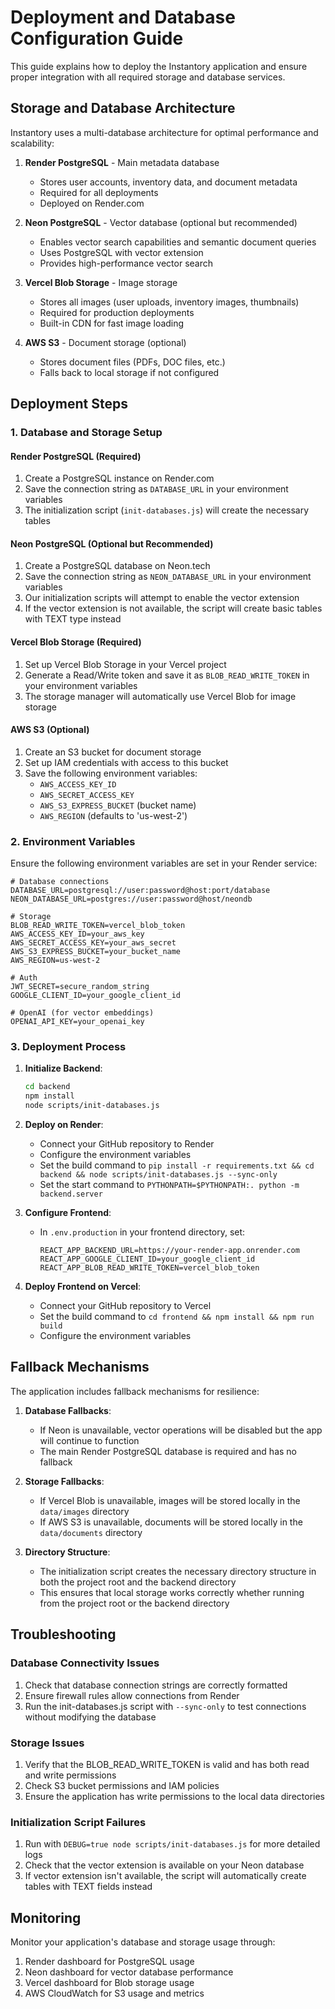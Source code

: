 # Deployment and Database Configuration Guide

This guide explains how to deploy the Instantory application and ensure proper integration with all required storage and database services.

## Storage and Database Architecture

Instantory uses a multi-database architecture for optimal performance and scalability:

1. **Render PostgreSQL** - Main metadata database
   - Stores user accounts, inventory data, and document metadata
   - Required for all deployments
   - Deployed on Render.com

2. **Neon PostgreSQL** - Vector database (optional but recommended)
   - Enables vector search capabilities and semantic document queries
   - Uses PostgreSQL with vector extension
   - Provides high-performance vector search

3. **Vercel Blob Storage** - Image storage
   - Stores all images (user uploads, inventory images, thumbnails)
   - Required for production deployments
   - Built-in CDN for fast image loading

4. **AWS S3** - Document storage (optional)
   - Stores document files (PDFs, DOC files, etc.)
   - Falls back to local storage if not configured

## Deployment Steps

### 1. Database and Storage Setup

#### Render PostgreSQL (Required)
1. Create a PostgreSQL instance on Render.com
2. Save the connection string as `DATABASE_URL` in your environment variables
3. The initialization script (`init-databases.js`) will create the necessary tables

#### Neon PostgreSQL (Optional but Recommended)
1. Create a PostgreSQL database on Neon.tech
2. Save the connection string as `NEON_DATABASE_URL` in your environment variables
3. Our initialization scripts will attempt to enable the vector extension
4. If the vector extension is not available, the script will create basic tables with TEXT type instead

#### Vercel Blob Storage (Required)
1. Set up Vercel Blob Storage in your Vercel project
2. Generate a Read/Write token and save it as `BLOB_READ_WRITE_TOKEN` in your environment variables
3. The storage manager will automatically use Vercel Blob for image storage

#### AWS S3 (Optional)
1. Create an S3 bucket for document storage
2. Set up IAM credentials with access to this bucket
3. Save the following environment variables:
   - `AWS_ACCESS_KEY_ID`
   - `AWS_SECRET_ACCESS_KEY`
   - `AWS_S3_EXPRESS_BUCKET` (bucket name)
   - `AWS_REGION` (defaults to 'us-west-2')

### 2. Environment Variables

Ensure the following environment variables are set in your Render service:

```
# Database connections
DATABASE_URL=postgresql://user:password@host:port/database
NEON_DATABASE_URL=postgres://user:password@host/neondb

# Storage
BLOB_READ_WRITE_TOKEN=vercel_blob_token
AWS_ACCESS_KEY_ID=your_aws_key
AWS_SECRET_ACCESS_KEY=your_aws_secret
AWS_S3_EXPRESS_BUCKET=your_bucket_name
AWS_REGION=us-west-2

# Auth
JWT_SECRET=secure_random_string
GOOGLE_CLIENT_ID=your_google_client_id

# OpenAI (for vector embeddings)
OPENAI_API_KEY=your_openai_key
```

### 3. Deployment Process

1. **Initialize Backend**:
   ```bash
   cd backend
   npm install
   node scripts/init-databases.js
   ```

2. **Deploy on Render**:
   - Connect your GitHub repository to Render
   - Configure the environment variables
   - Set the build command to `pip install -r requirements.txt && cd backend && node scripts/init-databases.js --sync-only`
   - Set the start command to `PYTHONPATH=$PYTHONPATH:. python -m backend.server`

3. **Configure Frontend**:
   - In `.env.production` in your frontend directory, set:
     ```
     REACT_APP_BACKEND_URL=https://your-render-app.onrender.com
     REACT_APP_GOOGLE_CLIENT_ID=your_google_client_id
     REACT_APP_BLOB_READ_WRITE_TOKEN=vercel_blob_token
     ```

4. **Deploy Frontend on Vercel**:
   - Connect your GitHub repository to Vercel
   - Set the build command to `cd frontend && npm install && npm run build`
   - Configure the environment variables

## Fallback Mechanisms

The application includes fallback mechanisms for resilience:

1. **Database Fallbacks**:
   - If Neon is unavailable, vector operations will be disabled but the app will continue to function
   - The main Render PostgreSQL database is required and has no fallback

2. **Storage Fallbacks**:
   - If Vercel Blob is unavailable, images will be stored locally in the `data/images` directory
   - If AWS S3 is unavailable, documents will be stored locally in the `data/documents` directory

3. **Directory Structure**:
   - The initialization script creates the necessary directory structure in both the project root and the backend directory
   - This ensures that local storage works correctly whether running from the project root or the backend directory

## Troubleshooting

### Database Connectivity Issues
1. Check that database connection strings are correctly formatted
2. Ensure firewall rules allow connections from Render
3. Run the init-databases.js script with `--sync-only` to test connections without modifying the database

### Storage Issues
1. Verify that the BLOB_READ_WRITE_TOKEN is valid and has both read and write permissions
2. Check S3 bucket permissions and IAM policies
3. Ensure the application has write permissions to the local data directories

### Initialization Script Failures
1. Run with `DEBUG=true node scripts/init-databases.js` for more detailed logs
2. Check that the vector extension is available on your Neon database
3. If vector extension isn't available, the script will automatically create tables with TEXT fields instead

## Monitoring

Monitor your application's database and storage usage through:
1. Render dashboard for PostgreSQL usage
2. Neon dashboard for vector database performance
3. Vercel dashboard for Blob storage usage
4. AWS CloudWatch for S3 usage and metrics
